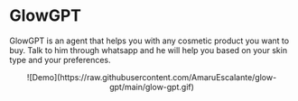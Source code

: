 # GlowGPT

GlowGPT is an agent that helps you with any cosmetic product you want to buy. Talk to him through whatsapp and he will help you based on your skin type and your preferences.
<!-- Embedd a video from the local path which is in demo-glowgpt.mp4 -->
<div style="text-align:center">
  ![Demo](https://raw.githubusercontent.com/AmaruEscalante/glow-gpt/main/glow-gpt.gif)
</div>